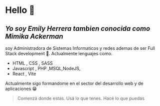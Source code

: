 # Hello 👾
## _Yo soy Emily Herrera tambien conocida como Mimika Ackerman_
soy Administradora de Sistemas Informaticos y redes ademas de ser  Full Stack development 🤗. 
Actualmente lenguajes como.

- HTML , CSS , SASS
- Javascript , PHP ,MSQL,NodeJS,
- React , Vite


Actualmente sigo formandome en el sector del desarrollo web y de aplicaciones 😁

> Comenzá donde estas.
> Usá lo que tenes.
> Hacé lo que puedas


